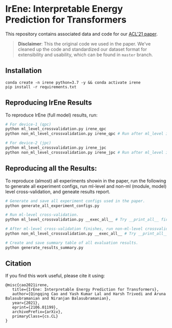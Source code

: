 # IrEne: Interpretable Energy Prediction for Transformers

This repository contains associated data and code for our [ACL'21 paper](https://arxiv.org/pdf/2106.01199.pdf).

> **Disclaimer**: This the original code we used in the paper. We've cleaned up the code and standardized our dataset format for extensibility and usability, which can be found in `master` branch.


## Installation

```
conda create -n irene python=3.7 -y && conda activate irene
pip install -r requirements.txt
```

## Reproducing IrEne Results

To reproduce IrEne (full model) results, run:

```bash
# For device-1 (qpc)
python ml_level_crossvalidation.py irene_qpc
python non_ml_level_crossvalidation.py irene_qpc # Run after ml_level is complete

# For device-2 (jpc)
python ml_level_crossvalidation.py irene_jpc
python non_ml_level_crossvalidation.py irene_jpc # Run after ml_level is complete
```

## Reproducing all the Results:

To reproduce (almost) all experiments showin in the paper, run the following to generate all experiment configs, run ml-level and non-ml (module, model) level cross-validation, and geneate results report.

```bash
# Generate and save all experiment configs used in the paper.
python generate_all_experiment_configs.py

# Run ml-level cross-validation.
python ml_level_crossvalidation.py __exec_all__ # Try __print_all__ first to see what cmds it runs

# After ml-level cross-validation finishes, run non-ml-level crossvalidation.
python non_ml_level_crossvalidation.py __exec_all__ # Try __print_all__ first to see what cmds it runs

# Create and save summary table of all evaluation results.
python generate_results_summary.py
```

## Citation

If you find this work useful, please cite it using:

```
@misc{cao2021irene,
   title={IrEne: Interpretable Energy Prediction for Transformers},
   author={Qingqing Cao and Yash Kumar Lal and Harsh Trivedi and Aruna Balasubramanian and Niranjan Balasubramanian},
   year={2021},
   eprint={2106.01199},
   archivePrefix={arXiv},
   primaryClass={cs.CL}
}
```
